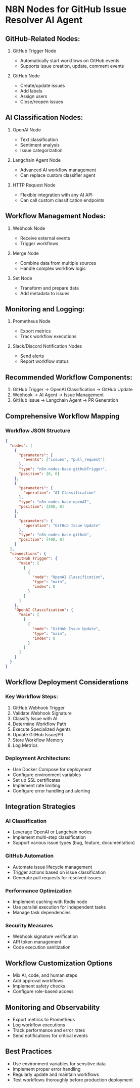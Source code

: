 # N8N Nodes for GitHub Issue Resolver AI Agent

## GitHub-Related Nodes:
1. GitHub Trigger Node
   - Automatically start workflows on GitHub events
   - Supports issue creation, update, comment events

2. GitHub Node
   - Create/update issues
   - Add labels
   - Assign users
   - Close/reopen issues

## AI Classification Nodes:
1. OpenAI Node
   - Text classification
   - Sentiment analysis
   - Issue categorization

2. Langchain Agent Node
   - Advanced AI workflow management
   - Can replace custom classifier agent

3. HTTP Request Node
   - Flexible integration with any AI API
   - Can call custom classification endpoints

## Workflow Management Nodes:
1. Webhook Node
   - Receive external events
   - Trigger workflows

2. Merge Node
   - Combine data from multiple sources
   - Handle complex workflow logic

3. Set Node
   - Transform and prepare data
   - Add metadata to issues

## Monitoring and Logging:
1. Prometheus Node
   - Export metrics
   - Track workflow executions

2. Slack/Discord Notification Nodes
   - Send alerts
   - Report workflow status

## Recommended Workflow Components:
1. GitHub Trigger → OpenAI Classification → GitHub Update
2. Webhook → AI Agent → Issue Management
3. GitHub Issue → Langchain Agent → PR Generation

## Comprehensive Workflow Mapping

### Workflow JSON Structure
```json
{
  "nodes": [
    {
      "parameters": {
        "events": ["issues", "pull_request"]
      },
      "type": "n8n-nodes-base.githubTrigger",
      "position": [0, 0]
    },
    {
      "parameters": {
        "operation": "AI Classification"
      },
      "type": "n8n-nodes-base.openAI",
      "position": [200, 0]
    },
    {
      "parameters": {
        "operation": "GitHub Issue Update"
      },
      "type": "n8n-nodes-base.github",
      "position": [400, 0]
    }
  ],
  "connections": {
    "GitHub Trigger": {
      "main": [
        [
          {
            "node": "OpenAI Classification",
            "type": "main",
            "index": 0
          }
        ]
      ]
    },
    "OpenAI Classification": {
      "main": [
        [
          {
            "node": "GitHub Issue Update",
            "type": "main",
            "index": 0
          }
        ]
      ]
    }
  }
}
```

## Workflow Deployment Considerations

### Key Workflow Steps:
1. GitHub Webhook Trigger
2. Validate Webhook Signature
3. Classify Issue with AI
4. Determine Workflow Path
5. Execute Specialized Agents
6. Update GitHub Issue/PR
7. Store Workflow Memory
8. Log Metrics

### Deployment Architecture:
- Use Docker Compose for deployment
- Configure environment variables
- Set up SSL certificates
- Implement rate limiting
- Configure error handling and alerting

## Integration Strategies

### AI Classification
- Leverage OpenAI or Langchain nodes
- Implement multi-step classification
- Support various issue types (bug, feature, documentation)

### GitHub Automation
- Automate issue lifecycle management
- Trigger actions based on issue classification
- Generate pull requests for resolved issues

### Performance Optimization
- Implement caching with Redis node
- Use parallel execution for independent tasks
- Manage task dependencies

### Security Measures
- Webhook signature verification
- API token management
- Code execution sanitization

## Workflow Customization Options
- Mix AI, code, and human steps
- Add approval workflows
- Implement safety checks
- Configure role-based access

## Monitoring and Observability
- Export metrics to Prometheus
- Log workflow executions
- Track performance and error rates
- Send notifications for critical events

## Best Practices
- Use environment variables for sensitive data
- Implement proper error handling
- Regularly update and maintain workflows
- Test workflows thoroughly before production deployment